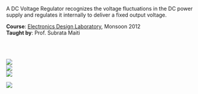 A DC Voltage Regulator recognizes the voltage fluctuations in the DC power
supply and regulates it internally to deliver a fixed output voltage.

**Course**: [Electronics Design Laboratory], Monsoon 2012<br>
**Taught by**: Prof. Subrata Maiti

[Electronics Design Laboratory]: https://github.com/nitrece/electronics-design-laboratory

<br>
<br>

![](Results/01.%20Circuit.jpg)<br>
![](Results/02.%20DC%20Sweep.png)<br>
![](Results/03.%20Transient%20Analysis.png)<br>

![](https://ga-beacon.deno.dev/G-G1E8HNDZYY:v51jklKGTLmC3LAZ4rJbIQ/github.com/moocf/dc-voltage-stabilizer.multisim)
